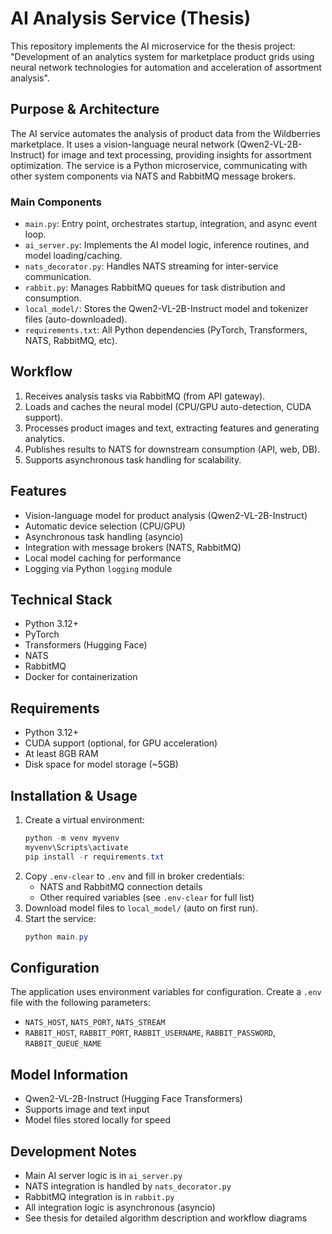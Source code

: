 # AI Analysis Service (Thesis)

This repository implements the AI microservice for the thesis project: "Development of an analytics system for marketplace product grids using neural network technologies for automation and acceleration of assortment analysis".

## Purpose & Architecture

The AI service automates the analysis of product data from the Wildberries marketplace. It uses a vision-language neural network (Qwen2-VL-2B-Instruct) for image and text processing, providing insights for assortment optimization. The service is a Python microservice, communicating with other system components via NATS and RabbitMQ message brokers.

### Main Components
- `main.py`: Entry point, orchestrates startup, integration, and async event loop.
- `ai_server.py`: Implements the AI model logic, inference routines, and model loading/caching.
- `nats_decorator.py`: Handles NATS streaming for inter-service communication.
- `rabbit.py`: Manages RabbitMQ queues for task distribution and consumption.
- `local_model/`: Stores the Qwen2-VL-2B-Instruct model and tokenizer files (auto-downloaded).
- `requirements.txt`: All Python dependencies (PyTorch, Transformers, NATS, RabbitMQ, etc).

## Workflow
1. Receives analysis tasks via RabbitMQ (from API gateway).
2. Loads and caches the neural model (CPU/GPU auto-detection, CUDA support).
3. Processes product images and text, extracting features and generating analytics.
4. Publishes results to NATS for downstream consumption (API, web, DB).
5. Supports asynchronous task handling for scalability.

## Features
- Vision-language model for product analysis (Qwen2-VL-2B-Instruct)
- Automatic device selection (CPU/GPU)
- Asynchronous task handling (asyncio)
- Integration with message brokers (NATS, RabbitMQ)
- Local model caching for performance
- Logging via Python `logging` module

## Technical Stack
- Python 3.12+
- PyTorch
- Transformers (Hugging Face)
- NATS
- RabbitMQ
- Docker for containerization

## Requirements
- Python 3.12+
- CUDA support (optional, for GPU acceleration)
- At least 8GB RAM
- Disk space for model storage (~5GB)

## Installation & Usage
1. Create a virtual environment:
   ```powershell
   python -m venv myvenv
   myvenv\Scripts\activate
   pip install -r requirements.txt
   ```
2. Copy `.env-clear` to `.env` and fill in broker credentials:
   - NATS and RabbitMQ connection details
   - Other required variables (see `.env-clear` for full list)
3. Download model files to `local_model/` (auto on first run).
4. Start the service:
   ```powershell
   python main.py
   ```

## Configuration
The application uses environment variables for configuration. Create a `.env` file with the following parameters:
- `NATS_HOST`, `NATS_PORT`, `NATS_STREAM`
- `RABBIT_HOST`, `RABBIT_PORT`, `RABBIT_USERNAME`, `RABBIT_PASSWORD`, `RABBIT_QUEUE_NAME`

## Model Information
- Qwen2-VL-2B-Instruct (Hugging Face Transformers)
- Supports image and text input
- Model files stored locally for speed

## Development Notes
- Main AI server logic is in `ai_server.py`
- NATS integration is handled by `nats_decorator.py`
- RabbitMQ integration is in `rabbit.py`
- All integration logic is asynchronous (asyncio)
- See thesis for detailed algorithm description and workflow diagrams
